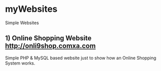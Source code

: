 # myWebsites
Simple Websites <br>
## 1)	Online Shopping Website &emsp; <a href>http://onli9shop.comxa.com</a> <br>
Simple PHP & MySQL based website just to show how an Online Shopping System works.
